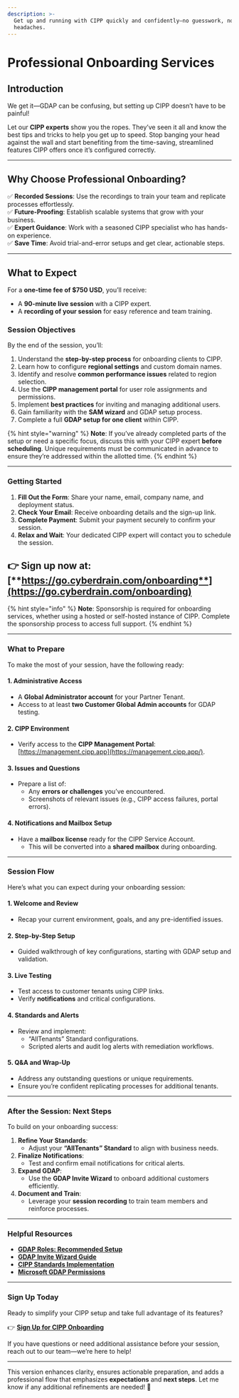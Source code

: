 ```yaml
---
description: >-
  Get up and running with CIPP quickly and confidently—no guesswork, no
  headaches.
---
```


# Professional Onboarding Services

## **Introduction**

We get it—GDAP can be confusing, but setting up CIPP doesn’t have to be painful!

Let our **CIPP experts** show you the ropes. They’ve seen it all and know the best tips and tricks to help you get up to speed. Stop banging your head against the wall and start benefiting from the time-saving, streamlined features CIPP offers once it’s configured correctly.

***

## **Why Choose Professional Onboarding?**

✅ **Recorded Sessions**: Use the recordings to train your team and replicate processes effortlessly.\
✅ **Future-Proofing**: Establish scalable systems that grow with your business.\
✅ **Expert Guidance**: Work with a seasoned CIPP specialist who has hands-on experience.\
✅ **Save Time**: Avoid trial-and-error setups and get clear, actionable steps.

***

## **What to Expect**

For a **one-time fee of $750 USD**, you’ll receive:

* A **90-minute live session** with a CIPP expert.
* A **recording of your session** for easy reference and team training.

### **Session Objectives**

By the end of the session, you’ll:

1. Understand the **step-by-step process** for onboarding clients to CIPP.
2. Learn how to configure **regional settings** and custom domain names.
3. Identify and resolve **common performance issues** related to region selection.
4. Use the **CIPP management portal** for user role assignments and permissions.
5. Implement **best practices** for inviting and managing additional users.
6. Gain familiarity with the **SAM wizard** and GDAP setup process.
7. Complete a full **GDAP setup for one client** within CIPP.

{% hint style="warning" %}
**Note**: If you’ve already completed parts of the setup or need a specific focus, discuss this with your CIPP expert **before scheduling**. Unique requirements must be communicated in advance to ensure they’re addressed within the allotted time.
{% endhint %}

***

### **Getting Started**

1. **Fill Out the Form**: Share your name, email, company name, and deployment status.
2. **Check Your Email**: Receive onboarding details and the sign-up link.
3. **Complete Payment**: Submit your payment securely to confirm your session.
4. **Relax and Wait**: Your dedicated CIPP expert will contact you to schedule the session.

## **👉 Sign up now at:** [**https://go.cyberdrain.com/onboarding**](https://go.cyberdrain.com/onboarding)

{% hint style="info" %}
**Note**: Sponsorship is required for onboarding services, whether using a hosted or self-hosted instance of CIPP. Complete the sponsorship process to access full support.
{% endhint %}

***

### **What to Prepare**

To make the most of your session, have the following ready:

#### **1. Administrative Access**

* A **Global Administrator account** for your Partner Tenant.
* Access to at least **two Customer Global Admin accounts** for GDAP testing.

#### **2. CIPP Environment**

* Verify access to the **CIPP Management Portal**: [https://management.cipp.app](https://management.cipp.app/).

#### **3. Issues and Questions**

* Prepare a list of:
  * Any **errors or challenges** you’ve encountered.
  * Screenshots of relevant issues (e.g., CIPP access failures, portal errors).

#### **4. Notifications and Mailbox Setup**

* Have a **mailbox license** ready for the CIPP Service Account.
  * This will be converted into a **shared mailbox** during onboarding.

***

### **Session Flow**

Here’s what you can expect during your onboarding session:

#### **1. Welcome and Review**

* Recap your current environment, goals, and any pre-identified issues.

#### **2. Step-by-Step Setup**

* Guided walkthrough of key configurations, starting with GDAP setup and validation.

#### **3. Live Testing**

* Test access to customer tenants using CIPP links.
* Verify **notifications** and critical configurations.

#### **4. Standards and Alerts**

* Review and implement:
  * “AllTenants” Standard configurations.
  * Scripted alerts and audit log alerts with remediation workflows.

#### **5. Q\&A and Wrap-Up**

* Address any outstanding questions or unique requirements.
* Ensure you’re confident replicating processes for additional tenants.

***

### **After the Session: Next Steps**

To build on your onboarding success:

1. **Refine Your Standards**:
   * Adjust your **“AllTenants” Standard** to align with business needs.
2. **Finalize Notifications**:
   * Test and confirm email notifications for critical alerts.
3. **Expand GDAP**:
   * Use the **GDAP Invite Wizard** to onboard additional customers efficiently.
4. **Document and Train**:
   * Leverage your **session recording** to train team members and reinforce processes.

***

### **Helpful Resources**

* [**GDAP Roles: Recommended Setup**](https://docs.cipp.app/setup/gdap/recommended-roles)
* [**GDAP Invite Wizard Guide**](https://docs.cipp.app/setup/gdap/gdap-invite-wizard)
* [**CIPP Standards Implementation**](https://docs.cipp.app/setup/implementation-guide/standards-setup)
* [**Microsoft GDAP Permissions**](https://learn.microsoft.com/en-us/partner-center/customers/gdap-least-privileged-roles-by-task)

***

### **Sign Up Today**

Ready to simplify your CIPP setup and take full advantage of its features?

👉 [**Sign Up for CIPP Onboarding**](https://go.cyberdrain.com/onboarding)

If you have questions or need additional assistance before your session, reach out to our team—we’re here to help!

***

This version enhances clarity, ensures actionable preparation, and adds a professional flow that emphasizes **expectations** and **next steps**. Let me know if any additional refinements are needed! 🚀
